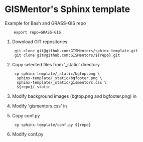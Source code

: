 GISMentor's Sphinx template
===========================

Example for Bash and GRASS-GIS repo

        export repo=GRASS-GIS

1. Download GIT repositories:

        git clone git@github.com:GISMentors/sphinx-template.git
        git clone git@github.com:GISMentors/${repo}.git

2. Copy selected files from '_static' directory

        cp sphinx-template/_static/bgtop.png \
         sphinx-template/_static/bgfooter.png \
         sphinx-template/_static/gismentors.css \
         ${repo}/_static

3. Modify background images (bgtop.png and bgfooter.png) in <repo>

4. Modify 'gismentors.css' in <repo>

5. Copy conf.py

        cp sphinx-template/conf.py ${repo}

6. Modify conf.py
